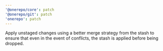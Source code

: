 ```yaml
---
'@onerepo/core': patch
'@onerepo/git': patch
'onerepo': patch
---
```


Apply unstaged changes using a better merge strategy from the stash to ensure that even in the event of conflicts, the stash is applied before being dropped.
